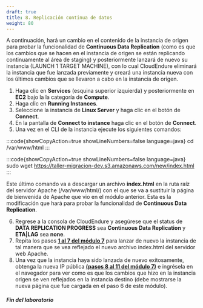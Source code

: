 ```yaml
---
draft: true
title: 8. Replicación continua de datos
weight: 80
---
```

A continuación, hará un cambio en el contenido de la instancia de origen para probar la funcionalidad de **Continuous Data Replication** (como es que los cambios que se hacen en el instancia de origen se están replicando continuamente al área de staging) y posteriormente lanzará de nuevo su instancia (LAUNCH 1 TARGET MACHINE), con lo cual CloudEndure eliminará la instancia que fue lanzada previamente y creará una instancia nueva con los últimos cambios que se llevaron a cabo en la instancia de origen.

1. Haga clic en **Services** (esquina superior izquierda) y posteriormente en **EC2** bajo la la categoría de **Compute**.
2. Haga clic en **Running Instances**.
3. Seleccione la instancia de **Linux Server** y haga clic en el botón de **Connect**.
4. En la pantalla de **Connect to instance** haga clic en el botón de **Connect**.
5. Una vez en el CLI de la instancia ejecute los siguientes comandos: 

:::code{showCopyAction=true showLineNumbers=false language=java}
cd /var/www/html
:::

:::code{showCopyAction=true showLineNumbers=false language=java}
sudo wget https://taller-migracion-dev.s3.amazonaws.com/new/index.html
:::

Este último comando va a descargar un archivo **index.html** en la ruta raíz del servidor Apache (/var/www/html/) con el que se va a sustituir la página de bienvenida de Apache que vio en el módulo anterior. Esta es la modificación que hará para probar la funcionalidad de **Continuous Data Replication**. 

6. Regrese a la consola de CloudEndure y asegúrese que el status de **DATA REPLICATION PROGRESS** sea **Continuous Data Replication** y **ETA|LAG** sea **none**.
7. Repita los pasos [**1 al 7 del módulo 7**](/10_cloudendure/70_lanzamiento/) para lanzar de nuevo la instancia de tal manera que se vea reflejado el nuevo archivo index.html del servidor web Apache. 
8. Una vez que la instancia haya sido lanzada de nuevo exitosamente, obtenga la nueva IP pública [**(pasos 8 al 11 del módulo 7)**](/10_cloudendure/70_lanzamiento/) e ingrésela en el navegador para ver como es que los cambios que hizo en la instancia origen se ven reflejados en la instancia destino (debe mostrarse la nueva página que fue cargada en el paso 6 de este módulo).

##### Fin del laboratorio